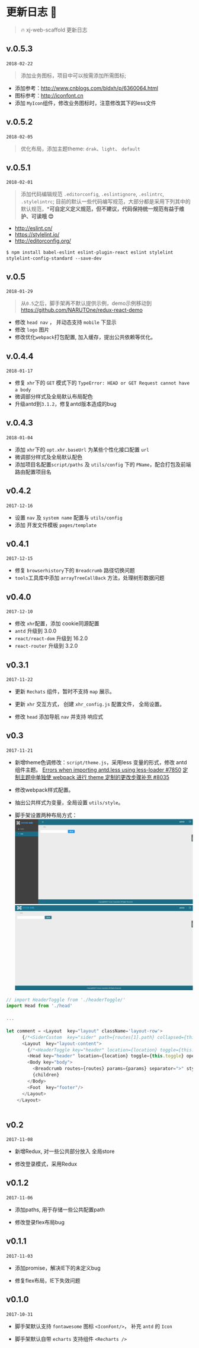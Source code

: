 # 更新日志 :bug:
> :fire: xj-web-scaffold 更新日志

## v.0.5.3

`2018-02-22`

> 添加业务图标，项目中可以按需添加所需图标; 

- 添加参考：http://www.cnblogs.com/bldxh/p/6360064.html
- 图标参考：http://iconfont.cn
- 添加 `MyIcon`组件，修改业务图标时，注意修改其下的less文件

## v.0.5.2

`2018-02-05`

> 优化布局，添加主题theme:  `drak`、`light`、 `default`

## v.0.5.1

`2018-02-01`

> 添加代码编辑规范 `.editorconfig`, `.eslintignore`, `.eslintrc`, `.stylelintrc`;
> 目前的默认一些代码编写规范，大部分都是采用下列其中的默认规范，***可自定义定义规范，但不建议，代码保持统一规范有益于维护、可读哦 :blush:**

- http://eslint.cn/
- https://stylelint.io/
- http://editorconfig.org/

```
$ npm install babel-eslint eslint-plugin-react eslint stylelint stylelint-config-standard --save-dev

```

## v.0.5

`2018-01-29`

> 从`0.5`之后，脚手架再不默认提供示例，demo示例移动到 https://github.com/NARUTOne/redux-react-demo

- 修改 `head nav` ， 并动态支持 `mobile` 下显示
- 修改 `logo` 图片
- 修改优化`webpack`打包配置, 加入缓存，提出公共依赖等优化。

## v.0.4.4 

`2018-01-17`

- 修复 `xhr`下的 `GET` 模式下的 `TypeError: HEAD or GET Request cannot have a body`
- 微调部分样式及全局默认布局配色
- 升级antd到`3.1.2`，修复antd版本造成的bug

## v.0.4.3 

`2018-01-04`

- 添加 `xhr`下的 `opt.xhr.baseUrl` 为某些个性化接口配置 `url`
- 微调部分样式及全局默认配色
- 添加项目名配置`script/paths` 及 `utils/config` 下的 `PName`，配合打包及前端路由配置项目名

## v0.4.2

`2017-12-16`

- 设置 `nav` 及 `system name` 配置与 `utils/config`
- 添加 开发文件模板 `pages/template`

## v0.4.1

`2017-12-15`

- 修复 `browserhistory`下的 `Breadcrumb` 路径切换问题
- `tools`工具库中添加 `arrayTreeCallBack` 方法，处理树形数据问题

## v0.4.0

`2017-12-10`

- 修改 `xhr`配置，添加 cookie同源配置
- `antd` 升级到 3.0.0
- `react/react-dom` 升级到 16.2.0
- `react-router` 升级到 3.2.0

## v0.3.1

`2017-11-22`

- 更新 `Rechats` 组件，暂时不支持 `map` 展示。

- 更新 `xhr` 交互方式， 创建 `xhr_config.js` 配置文件， 全局设置。

- 修改 `head` 添加导航  `nav` 并支持 响应式

## v0.3

`2017-11-21`

- 新增theme色调修改：`script/theme.js`，采用less 变量的形式，修改 antd 组件主题。
[Errors when importing antd.less using less-loader #7850](https://github.com/ant-design/ant-design/issues/7850)
[定制主题中单独使 webpack 进行 theme 定制的更改步骤补充 #8035](https://github.com/ant-design/ant-design/pull/8035/commits/7fef8e993a0049579d3a00de4691efef255127b6)

- 修改webpack样式配置。

- 抽出公共样式为变量，全局设置 `utils/style`。

- 脚手架设置两种布局方式：
![](https://raw.githubusercontent.com/NARUTOne/resources-github/master/imgs/xj-web-scaffold/layout1.png)
![](https://raw.githubusercontent.com/NARUTOne/resources-github/master/imgs/xj-web-scaffold/layout2.png)

```js
// import HeaderToggle from './headerToggle/'
import Head from './head'

...

let comment = <Layout  key="layout" className='layout-row'>
      {/*<SiderCustom  key="sider" path={routes[1].path} collapsed={this.state.collapsed} />*/}
      <Layout  key="layout-content">
        {/*<HeaderToggle key="header" location={location} toggle={this.toggle} open={this.state.collapsed} user={user} logout={logoutSuccess}/>*/}
        <Head key="header" location={location} toggle={this.toggle} open={this.state.collapsed} user={user} logout={logoutSuccess}/>
        <Body key="body">
          <Breadcrumb routes={routes} params={params} separator=">" style={{padding: '0 8px 8px'}}/>
          {children}
        </Body>
        <Foot  key="footer"/>
      </Layout>
    </Layout>
    
```

## v0.2

`2017-11-08`

- 新增Redux, 对一些公共部分放入 全局store

- 修改登录模式，采用Redux

## v0.1.2

`2017-11-06`

- 添加paths, 用于存储一些公共配置path

- 修改登录flex布局bug

## v0.1.1

`2017-11-03`

- 添加promise，解决IE下的未定义bug

- 修复flex布局，IE下失效问题

## v0.1.0 

`2017-10-31`

- 脚手架默认支持 `fontawesome` 图标 `<IconFont/>`， 补充 `antd` 的 `Icon`

- 脚手架默认自带 `echarts` 支持组件 `<Recharts />`

  